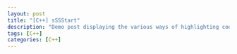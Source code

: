 ```yaml
---
layout: post
title: "[C++] sSSStart"
description: "Demo post displaying the various ways of highlighting code in Markdown."
tags: [C++]
categories: [C++]
---
```

